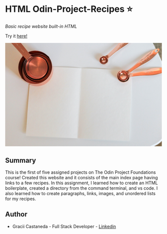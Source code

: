 # HTML Odin-Project-Recipes ⭐️ 

*Basic recipe website built-in HTML*

Try it [here!](https://graciicodes.github.io/odin-recipes/)

![alt text](https://github.com/graciicodes/odin-recipes/blob/master/images/kara-eads-AemWnTSPxoE-unsplash.jpeg)

## Summary

This is the first of five assigned projects on The Odin Project Foundations course! Created this website and it consists of the main index page having links to a few recipes. In this assignment, I learned how to create an HTML boilerplate, created a directory from the command terminal, and vs code. I also learned how to create paragraphs, links, images, and unordered lists for my recipes.

## Author

- Gracii Castaneda - Full Stack Developer - [Linkedin](https://www.linkedin.com/in/castanedagrace/)